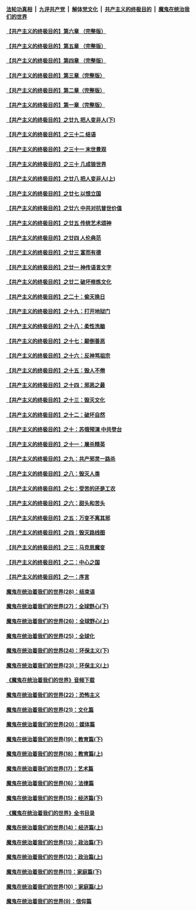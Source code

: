 ####  [法轮功真相](../../../../basic/blob/master/README.md?t=02140713) &nbsp;|&nbsp; [九评共产党](../../../../9ping.md/blob/master/README.md?t=02140713) &nbsp;|&nbsp; [解体党文化](../../../../jtdwh.md/blob/master/README.md?t=02140713)  &nbsp;|&nbsp; [共产主义的终极目的](../../../../gczydzjmd.md/blob/master/README.md?t=02140713) &nbsp;|&nbsp; [魔鬼在统治我们的世界](../../../../mgztzwmdsj.md/blob/master/README.md?t=02140713) 

#### [【共产主义的终极目的】第六章 （完整版）](../pages/nsc422/n11428913.md?t=02140713) 

#### [【共产主义的终极目的】第五章 （完整版）](../pages/nsc422/n11428912.md?t=02140713) 

#### [【共产主义的终极目的】第四章 （完整版）](../pages/nsc422/n11428907.md?t=02140713) 

#### [【共产主义的终极目的】第三章（完整版）](../pages/nsc422/n11428848.md?t=02140713) 

#### [【共产主义的终极目的】第二章（完整版）](../pages/nsc422/n11428831.md?t=02140713) 

#### [【共产主义的终极目的】第一章（完整版）](../pages/nsc422/n11417651.md?t=02140713) 

#### [【共产主义的终极目的】之廿九 把人变非人(下)](../pages/nsc422/n11344140.md?t=02140713) 

#### [【共产主义的终极目的】之三十二 结语](../pages/nsc422/n11360535.md?t=02140713) 

#### [【共产主义的终极目的】之三十一 末世景观](../pages/nsc422/n11351129.md?t=02140713) 

#### [【共产主义的终极目的】之三十 几成狼世界](../pages/nsc422/n11348280.md?t=02140713) 

#### [【共产主义的终极目的】之廿八 把人变非人(上)](../pages/nsc422/n11340492.md?t=02140713) 

#### [【共产主义的终极目的】之廿七 以恨立国](../pages/nsc422/n11336944.md?t=02140713) 

#### [【共产主义的终极目的】之廿六 中共对抗普世价值](../pages/nsc422/n11324785.md?t=02140713) 

#### [【共产主义的终极目的】之廿五 传统艺术颂神](../pages/nsc422/n11296396.md?t=02140713) 

#### [【共产主义的终极目的】之廿四 人伦典范](../pages/nsc422/n11296397.md?t=02140713) 

#### [【共产主义的终极目的】之廿三 富而有德](../pages/nsc422/n11283598.md?t=02140713) 

#### [【共产主义的终极目的】之廿一 神传语言文字](../pages/nsc422/n11263265.md?t=02140713) 

#### [【共产主义的终极目的】之廿二 破坏修炼文化](../pages/nsc422/n11245728.md?t=02140713) 

#### [【共产主义的终极目的】之二十：偷天换日](../pages/nsc422/n11238846.md?t=02140713) 

#### [【共产主义的终极目的】之十九：打开地狱门](../pages/nsc422/n11206376.md?t=02140713) 

#### [【共产主义的终极目的】之十八：柔性洗脑](../pages/nsc422/n11199994.md?t=02140713) 

#### [【共产主义的终极目的】之十七：颠倒善恶](../pages/nsc422/n11179782.md?t=02140713) 

#### [【共产主义的终极目的】之十六：反神骂祖宗](../pages/nsc422/n11166798.md?t=02140713) 

#### [【共产主义的终极目的】之十五：毁人不倦](../pages/nsc422/n11166792.md?t=02140713) 

#### [【共产主义的终极目的】之十四：邪恶之最](../pages/nsc422/n11150249.md?t=02140713) 

#### [【共产主义的终极目的】之十三：毁灭文化](../pages/nsc422/n11135227.md?t=02140713) 

#### [【共产主义的终极目的】之十二：破坏自然](../pages/nsc422/n11135214.md?t=02140713) 

#### [【共产主义的终极目的】之十：苏俄预演 中共登台](../pages/nsc422/n11118424.md?t=02140713) 

#### [【共产主义的终极目的】之十一：屠杀精英](../pages/nsc422/n11118442.md?t=02140713) 

#### [【共产主义的终极目的】之九：共产邪灵一路杀](../pages/nsc422/n11114139.md?t=02140713) 

#### [【共产主义的终极目的】之八：毁灭人类](../pages/nsc422/n11108503.md?t=02140713) 

#### [【共产主义的终极目的】之七：受苦的还是工农](../pages/nsc422/n11101809.md?t=02140713) 

#### [【共产主义的终极目的】之六：甜头和苦头](../pages/nsc422/n11096971.md?t=02140713) 

#### [【共产主义的终极目的】之五：万变不离其邪](../pages/nsc422/n11091285.md?t=02140713) 

#### [【共产主义的终极目的】之四：毁灭路线图](../pages/nsc422/n11086284.md?t=02140713) 

#### [【共产主义的终极目的】之三：马克思魔变](../pages/nsc422/n11061941.md?t=02140713) 

#### [【共产主义的终极目的】之二：中心之国](../pages/nsc422/n11047728.md?t=02140713) 

#### [【共产主义的终极目的】之一：序言](../pages/nsc422/n11086077.md?t=02140713) 

#### [魔鬼在统治着我们的世界(28)：结束语](../pages/nsc422/n10936246.md?t=02140713) 

#### [魔鬼在统治着我们的世界(27)：全球野心(下)](../pages/nsc422/n10928319.md?t=02140713) 

#### [魔鬼在统治着我们的世界(26)：全球野心(上)](../pages/nsc422/n10900318.md?t=02140713) 

#### [魔鬼在统治着我们的世界(25)：全球化](../pages/nsc422/n10788205.md?t=02140713) 

#### [魔鬼在统治着我们的世界(24)：环保主义(下)](../pages/nsc422/n10695307.md?t=02140713) 

#### [魔鬼在统治着我们的世界(23)：环保主义(上)](../pages/nsc422/n10688613.md?t=02140713) 

#### [《魔鬼在统治着我们的世界》音频下载](../pages/nsc422/n10635553.md?t=02140713) 

#### [魔鬼在统治着我们的世界(22)：恐怖主义](../pages/nsc422/n10614727.md?t=02140713) 

#### [魔鬼在统治着我们的世界(21)：文化篇](../pages/nsc422/n10597706.md?t=02140713) 

#### [魔鬼在统治着我们的世界(20)：媒体篇](../pages/nsc422/n10586579.md?t=02140713) 

#### [魔鬼在统治着我们的世界(19)：教育篇(下)](../pages/nsc422/n10564808.md?t=02140713) 

#### [魔鬼在统治着我们的世界(18)：教育篇(上)](../pages/nsc422/n10526970.md?t=02140713) 

#### [魔鬼在统治着我们的世界(17)：艺术篇](../pages/nsc422/n10499093.md?t=02140713) 

#### [魔鬼在统治着我们的世界(16)：法律篇](../pages/nsc422/n10485969.md?t=02140713) 

#### [魔鬼在统治着我们的世界(15)：经济篇(下)](../pages/nsc422/n10469975.md?t=02140713) 

#### [《魔鬼在统治着我们的世界》全书目录](../pages/nsc422/n10464261.md?t=02140713) 

#### [魔鬼在统治着我们的世界(14)：经济篇(上)](../pages/nsc422/n10457370.md?t=02140713) 

#### [魔鬼在统治着我们的世界(13)：政治篇(下)](../pages/nsc422/n10448270.md?t=02140713) 

#### [魔鬼在统治着我们的世界(12)：政治篇(上)](../pages/nsc422/n10444576.md?t=02140713) 

#### [魔鬼在统治着我们的世界(11)：家庭篇(下)](../pages/nsc422/n10440961.md?t=02140713) 

#### [魔鬼在统治着我们的世界(10)：家庭篇(上)](../pages/nsc422/n10435448.md?t=02140713) 

#### [魔鬼在统治着我们的世界(9)：信仰篇](../pages/nsc422/n10432159.md?t=02140713) 

